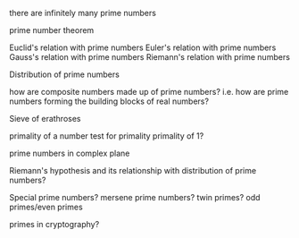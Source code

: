 there are infinitely many prime numbers

prime number theorem

Euclid's relation with prime numbers
Euler's relation with prime numbers
Gauss's relation with prime numbers
Riemann's relation with prime numbers

Distribution of prime numbers

how are composite numbers made up of prime numbers?
i.e. how are prime numbers forming the building blocks of real numbers?

Sieve of erathroses

primality of a number
test for primality
primality of 1?

prime numbers in complex plane

Riemann's hypothesis and its relationship with distribution of prime numbers?

Special prime numbers?
mersene prime numbers?
twin primes?
odd primes/even primes

primes in cryptography?
